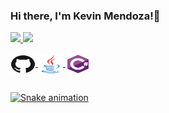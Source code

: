 ### Hi there, I'm Kevin Mendoza!👋
<div>
  <a href="https://github.com/Kevin-Mendoza07"/>
  <img height="150em" src="https://github-readme-stats.vercel.app/api?username=Kevin-Mendoza07&show_icons=true&theme=dark&count_private=true"/>
  <img height="120em" src="https://github-readme-stats.vercel.app/api/top-langs/?username=Kevin-Mendoza07&layout=compact&langs_count=7&theme=dark"/>
</div>

<div style="display: inline_block"><br>
  <img align="center" alt="Kevin-Mendoza07-Github" height="30" width="40" src="https://raw.githubusercontent.com/devicons/devicon/master/icons/github/github-original.svg">
  <img align="center" alt="Kevin-Mendoza07-Java" height="30" width="40" src="https://raw.githubusercontent.com/devicons/devicon/master/icons/java/java-original.svg">
  <img align="center" alt="Kevin-Mendoza07-Csharp" height="30" width="40" src="https://raw.githubusercontent.com/devicons/devicon/master/icons/csharp/csharp-original.svg">
</div>

##

 ![Snake animation](https://github.com/Kevin-Mendoza07/Kevin-Mendoza07/blob/output/github-contribution-grid-snake.svg)
